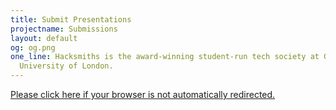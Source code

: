 ```yaml
---
title: Submit Presentations
projectname: Submissions
layout: default
og: og.png
one_line: Hacksmiths is the award-winning student-run tech society at Goldsmiths,
  University of London.
---
```


<div class="container join">
  <a href="https://goo.gl/forms/kYWLptxqp47cBPQJ2">Please click here if your browser is not automatically redirected.</a>
</div>

<script>
window.location.replace("https://goo.gl/forms/kYWLptxqp47cBPQJ2");
</script>
